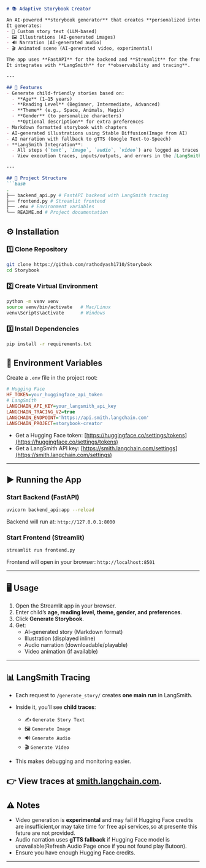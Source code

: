 
```markdown
# 📚 Adaptive Storybook Creator  

An AI-powered **storybook generator** that creates **personalized interactive stories** for children.  
It generates:  
- 📝 Custom story text (LLM-based)  
- 🖼️ Illustrations (AI-generated images)  
- 🔊 Narration (AI-generated audio)  
- 🎬 Animated scene (AI-generated video, experimental)  

The app uses **FastAPI** for the backend and **Streamlit** for the frontend.  
It integrates with **LangSmith** for **observability and tracing**.  

---

## 🚀 Features
- Generate child-friendly stories based on:
  - **Age** (1–15 years)  
  - **Reading Level** (Beginner, Intermediate, Advanced)  
  - **Theme** (e.g., Space, Animals, Magic)  
  - **Gender** (to personalize characters)  
  - **Optional description** for extra preferences  
- Markdown formatted storybook with chapters  
- AI-generated illustrations using Stable Diffusion(Image from AI)  
- AI narration with fallback to gTTS (Google Text-to-Speech)  
- **LangSmith Integration**:
  - All steps (`text`, `image`, `audio`, `video`) are logged as traces
  - View execution traces, inputs/outputs, and errors in the [LangSmith dashboard](https://smith.langchain.com/)  

---

## 📂 Project Structure
```bash
.
├── backend_api.py # FastAPI backend with LangSmith tracing
├── frontend.py # Streamlit frontend
├── .env # Environment variables 
└── README.md # Project documentation
````


## ⚙️ Installation

### 1️⃣ Clone Repository
```bash
git clone https://github.com/rathodyash1710/Storybook
cd Storybook
````

### 2️⃣ Create Virtual Environment
```bash
python -m venv venv
source venv/bin/activate   # Mac/Linux
venv\Scripts\activate      # Windows
```

### 3️⃣ Install Dependencies
```bash
pip install -r requirements.txt
```

## 🔑 Environment Variables

Create a `.env` file in the project root:

```ini
# Hugging Face
HF_TOKEN=your_huggingface_api_token
# LangSmith
LANGCHAIN_API_KEY=your_langsmith_api_key
LANGCHAIN_TRACING_V2=true
LANGCHAIN_ENDPOINT='https://api.smith.langchain.com'
LANGCHAIN_PROJECT=storybook-creator
```

* Get a Hugging Face token: [https://huggingface.co/settings/tokens](https://huggingface.co/settings/tokens)
* Get a LangSmith API key: [https://smith.langchain.com/settings](https://smith.langchain.com/settings)

---

## ▶️ Running the App
### Start Backend (FastAPI)
```bash
uvicorn backend_api:app --reload
```
Backend will run at: `http://127.0.0.1:8000`

### Start Frontend (Streamlit)
```bash
streamlit run frontend.py
```
Frontend will open in your browser: `http://localhost:8501`

---

## 🖥️ Usage
1. Open the Streamlit app in your browser.
2. Enter child’s **age, reading level, theme, gender, and preferences**.
3. Click **Generate Storybook**.
4. Get:
   * AI-generated story (Markdown format)
   * Illustration (displayed inline)
   * Audio narration (downloadable/playable)
   * Video animation (if available)
---

## 📊 LangSmith Tracing
* Each request to `/generate_story/` creates **one main run** in LangSmith.
* Inside it, you’ll see **child traces**:

  * ✍ `Generate Story Text`
  * 🖼️ `Generate Image`
  * 🔊 `Generate Audio`
  * 🎬 `Generate Video`
* This makes debugging and monitoring easier.

👉 View traces at [smith.langchain.com](https://smith.langchain.com/).
---

## ⚠️ Notes
* Video generation is **experimental** and may fail if Hugging Face credits are insufficient,or may take time for free api services,so at presente this feture are not provided.
* Audio narration uses **gTTS fallback** if Hugging Face model is unavailable(Refresh Audio Page once if you not found play Butoon).
* Ensure you have enough Hugging Face credits.
---

